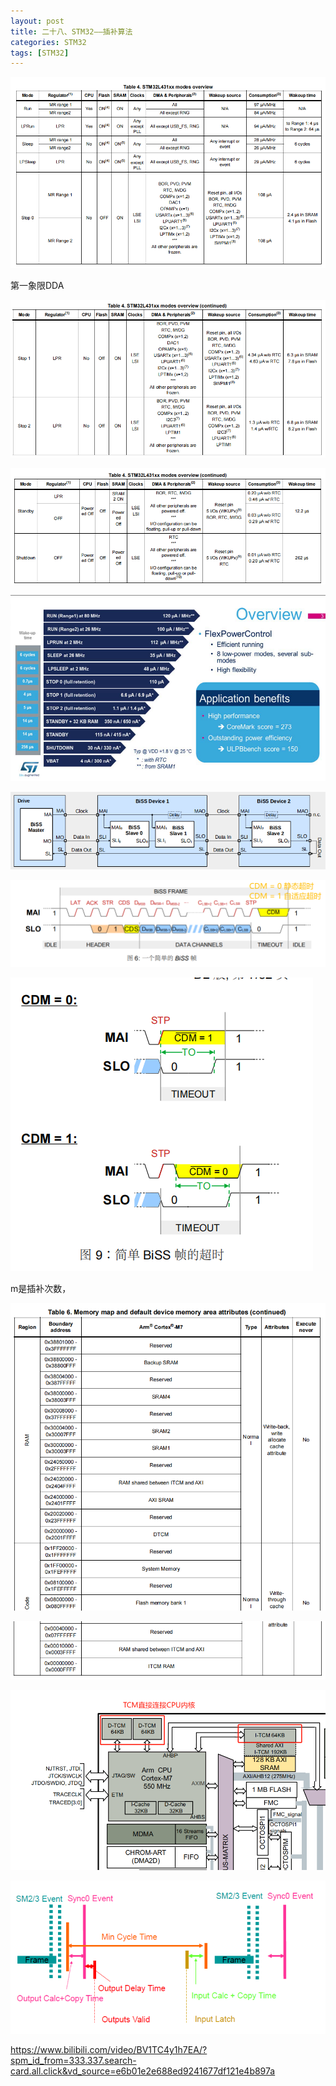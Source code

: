 ```yaml
---
layout: post
title: 二十八、STM32——插补算法
categories: STM32
tags: [STM32]
---
```



![alt text](image.png)


第一象限DDA

![alt text](image-1.png)

![alt text](image-2.png)

![alt text](image-3.png)

![alt text](image-4.png)

![alt text](image-5.png)

![alt text](image-6.png)

m是插补次数，

![alt text](image-7.png)

![alt text](image-8.png)

![alt text](image-9.png)

![alt text](image-10.png)

https://www.bilibili.com/video/BV1TC4y1h7EA/?spm_id_from=333.337.search-card.all.click&vd_source=e6b01e2e688ed9241677df121e4b897a
